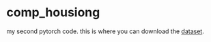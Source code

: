 # comp_housiong
my second pytorch code. this is where you can download the [dataset](https://www.kaggle.com/competitions/home-data-for-ml-course). 
